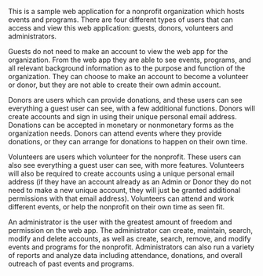This is a sample web application for a nonprofit organization which hosts events and programs. There are four different types of users that can access and view this web application: guests, donors, volunteers and administrators. 

Guests do not need to make an account to view the web app for the organization. From the web app they are able to see events, programs, and all relevant background information as to the purpose and function of the organization. They can choose to make an account to become a volunteer or donor, but they are not able to create their own admin account. 

Donors are users which can provide donations, and these users can see everything a guest user can see, with a few additional functions. Donors will create accounts and sign in using their unique personal email address. Donations can be accepted in monetary or nonmonetary forms as the organization needs. Donors can attend events where they provide donations, or they can arrange for donations to happen on their own time.

Volunteers are users which volunteer for the nonprofit. These users can also see everything a guest user can see, with more features. Volunteers will also be required to create accounts using a unique personal email address (if they have an account already as an Admin or Donor they do not need to make a new unique account, they will just be granted additional permissions with that email address). Volunteers can attend and work different events, or help the nonprofit on their own time as seen fit. 

An administrator is the user with the greatest amount of freedom and permission on the web app. The administrator can create, maintain, search, modify and delete accounts, as well as create, search, remove, and modify events and programs for the nonprofit. Administrators can also run a variety of reports and analyze data including attendance, donations, and overall outreach of past events and programs. 
